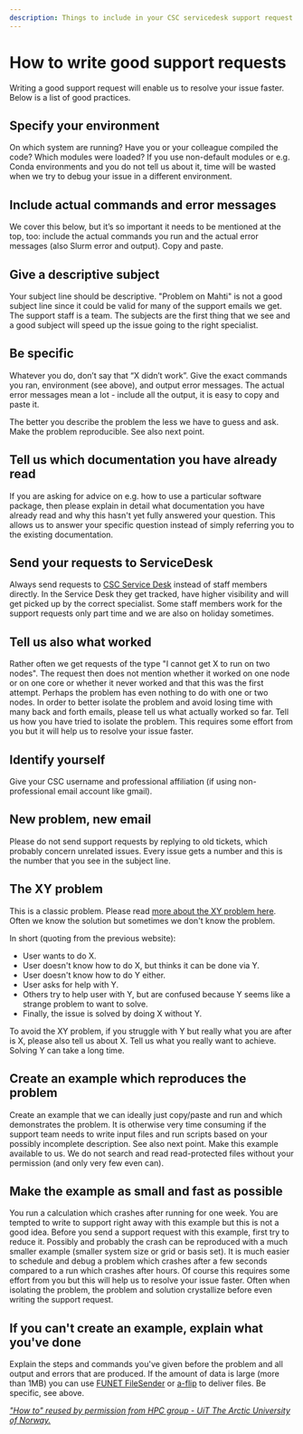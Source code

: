 ```yaml
---
description: Things to include in your CSC servicedesk support request
---
```


# How to write good support requests

Writing a good support request will enable us to resolve your issue faster. Below is a list of good practices.

## Specify your environment

On which system are running? Have you or your colleague compiled the code? Which modules were loaded? If you use non-default modules or e.g. Conda environments and you do not tell us about it, time will be wasted when we try to debug your issue in a different environment.

## Include actual commands and error messages

We cover this below, but it’s so important it needs to be mentioned at the top, too: include the actual commands you run and the actual error messages (also Slurm error and output). Copy and paste.

## Give a descriptive subject

Your subject line should be descriptive. "Problem on Mahti" is not a good subject line since it could be valid for many of the support emails we get. The support staff is a team. The subjects are the first thing that we see and a good subject will speed up the issue going to the right specialist.

## Be specific

Whatever you do, don’t say that “X didn’t work”. Give the exact commands you ran, environment (see above), and output error messages. The actual error messages mean a lot - include all the output, it is easy to copy and paste it.

The better you describe the problem the less we have to guess and ask. Make the problem reproducible. See also next point.

## Tell us which documentation you have already read

If you are asking for advice on e.g. how to use a particular software package, then please explain in detail what documentation you have already read and why this hasn't yet fully answered your question. This allows us to answer your specific question instead of simply referring you to the existing documentation.

## Send your requests to ServiceDesk

Always send requests to [CSC Service Desk](contact.md) instead of staff members directly. In the Service Desk they get tracked, have higher visibility and will get picked up by the correct specialist. Some staff members work for the support requests only part time and we are also on holiday sometimes.

## Tell us also what worked

Rather often we get requests of the type "I cannot get X to run on two nodes". The request then does not mention whether it worked on one node or on one core or whether it never worked and that this was the first attempt. Perhaps the problem has even nothing to do with one or two nodes. In order to better isolate the problem and avoid losing time with many back and forth emails, please tell us what actually worked so far. Tell us how you have tried to isolate the problem. This requires some effort from you but it will help us to resolve your issue faster.

## Identify yourself

Give your CSC username and professional affiliation (if using non-professional email account like gmail).

## New problem, new email

Please do not send support requests by replying to old tickets, which probably concern unrelated issues. Every issue gets a number and this is the number that you see in the subject line.

## The XY problem

This is a classic problem. Please read [more about the XY problem here](https://xyproblem.info/). Often we know the solution but sometimes we don't know the problem.

In short (quoting from the previous website):

*   User wants to do X.
*   User doesn't know how to do X, but thinks it can be done via Y.
*   User doesn't know how to do Y either.
*   User asks for help with Y.
*   Others try to help user with Y, but are confused because Y seems like a strange problem to want to solve.
*   Finally, the issue is solved by doing X without Y.

To avoid the XY problem, if you struggle with Y but really what you are after is X, please also tell us about X. Tell us what you really want to achieve. Solving Y can take a long time.

## Create an example which reproduces the problem

Create an example that we can ideally just copy/paste and run and which demonstrates the problem. It is otherwise very time consuming if the support team needs to write input files and run scripts based on your possibly incomplete description. See also next point. Make this example available to us. We do not search and read read-protected files without your permission (and only very few even can).

## Make the example as small and fast as possible

You run a calculation which crashes after running for one week. You are tempted to write to support right away with this example but this is not a good idea. Before you send a support request with this example, first try to reduce it. Possibly and probably the crash can be reproduced with a much smaller example (smaller system size or grid or basis set). It is much easier to schedule and debug a problem which crashes after a few seconds compared to a run which crashes after hours. Of course this requires some effort from you but this will help us to resolve your issue faster. Often when isolating the problem, the problem and solution crystallize before even writing the support request.

## If you can't create an example, explain what you've done

Explain the steps and commands you've given before the problem and all output and errors that are produced. If the amount of data is large (more than 1MB) you can use [FUNET FileSender](https://filesender.funet.fi/) or [a-flip](../data/Allas/using_allas/a_commands.md#a-flip) to deliver files. Be specific, see above.

[_"How to" reused by permission from HPC group - UiT The Arctic University of Norway._](https://hpc-uit.readthedocs.io/en/latest/help/writing-support-requests.html)
